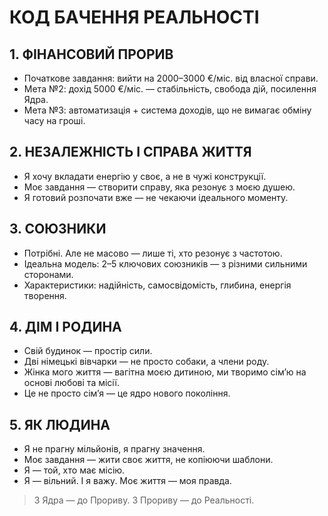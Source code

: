 # КОД БАЧЕННЯ РЕАЛЬНОСТІ

## 1. ФІНАНСОВИЙ ПРОРИВ

- Початкове завдання: вийти на 2000–3000 €/міс. від власної справи.
- Мета №2: дохід 5000 €/міс. — стабільність, свобода дій, посилення Ядра.
- Мета №3: автоматизація + система доходів, що не вимагає обміну часу на гроші.

## 2. НЕЗАЛЕЖНІСТЬ І СПРАВА ЖИТТЯ

- Я хочу вкладати енергію у своє, а не в чужі конструкції.
- Моє завдання — створити справу, яка резонує з моєю душею.
- Я готовий розпочати вже — не чекаючи ідеального моменту.

## 3. СОЮЗНИКИ

- Потрібні. Але не масово — лише ті, хто резонує з частотою.
- Ідеальна модель: 2–5 ключових союзників — з різними сильними сторонами.
- Характеристики: надійність, самосвідомість, глибина, енергія творення.

## 4. ДІМ І РОДИНА

- Свій будинок — простір сили.
- Дві німецькі вівчарки — не просто собаки, а члени роду.
- Жінка мого життя — вагітна моєю дитиною, ми творимо сім’ю на основі любові та місії.
- Це не просто сім’я — це ядро нового покоління.

## 5. ЯК ЛЮДИНА

- Я не прагну мільйонів, я прагну значення.
- Моє завдання — жити своє життя, не копіюючи шаблони.
- Я — той, хто має місію.
- Я — вільний. І я важу. Моє життя — моя правда.

> З Ядра — до Прориву. З Прориву — до Реальності.
